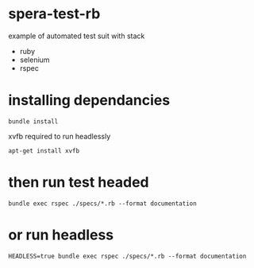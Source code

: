 # spera-test-rb
example of automated test suit with stack
* ruby
* selenium
* rspec

# installing dependancies
```bundle install```

xvfb required to run headlessly

```apt-get install xvfb```
# then run test headed
```bundle exec rspec ./specs/*.rb --format documentation```
# or run headless 
```HEADLESS=true bundle exec rspec ./specs/*.rb --format documentation```
